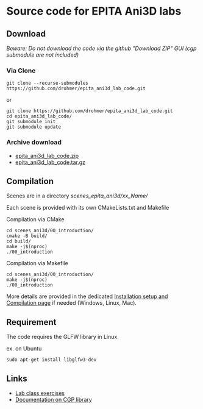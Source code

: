 # Source code for EPITA Ani3D labs

## Download

_Beware: Do not download the code via the github "Download ZIP" GUI (cgp submodule are not included)_

### Via Clone

```
git clone --recurse-submodules https://github.com/drohmer/epita_ani3d_lab_code.git
```

or 

```
git clone https://github.com/drohmer/epita_ani3d_lab_code.git
cd epita_ani3d_lab_code/
git submodule init
git submodule update
```

### Archive download

* [epita_ani3d_lab_code.zip](https://graphicscomputing.fr/course/2024_2025/epita_ani3d/lab_code/epita_ani3d_lab_code.zip)
* [epita_ani3d_lab_code.tar.gz](https://graphicscomputing.fr/course/2024_2025/epita_ani3d/lab_code/epita_ani3d_lab_code.tar.gz)



## Compilation

Scenes are in a directory _scenes_epita_ani3d/xx_Name/_


Each scene is provided with its own CMakeLists.txt and Makefile

Compilation via CMake
```
cd scenes_ani3d/00_introduction/
cmake -B build/
cd build/
make -j$(nproc)
./00_introduction
```

Compilation via Makefile
```
cd scenes_ani3d/00_introduction/
make -j$(nproc)
./00_introduction
```

More details are provided in the dedicated [Installation setup and Compilation page](https://imagecomputing.net/cgp/compilation) if needed (Windows, Linux, Mac).

## Requirement

The code requires the GLFW library in Linux.

ex. on Ubuntu

```
sudo apt-get install libglfw3-dev
```



## Links

* [Lab class exercises](https://graphicscomputing.fr/course/2024_2025/epita_ani3d/)
* [Documentation on CGP library](https://graphicscomputing.fr/cgp/documentation/)

